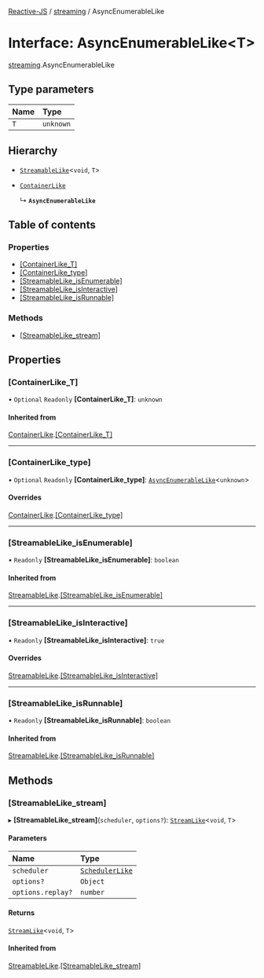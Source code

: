 [Reactive-JS](../README.md) / [streaming](../modules/streaming.md) / AsyncEnumerableLike

# Interface: AsyncEnumerableLike<T\>

[streaming](../modules/streaming.md).AsyncEnumerableLike

## Type parameters

| Name | Type |
| :------ | :------ |
| `T` | `unknown` |

## Hierarchy

- [`StreamableLike`](streaming.StreamableLike.md)<`void`, `T`\>

- [`ContainerLike`](containers.ContainerLike.md)

  ↳ **`AsyncEnumerableLike`**

## Table of contents

### Properties

- [[ContainerLike\_T]](streaming.AsyncEnumerableLike.md#[containerlike_t])
- [[ContainerLike\_type]](streaming.AsyncEnumerableLike.md#[containerlike_type])
- [[StreamableLike\_isEnumerable]](streaming.AsyncEnumerableLike.md#[streamablelike_isenumerable])
- [[StreamableLike\_isInteractive]](streaming.AsyncEnumerableLike.md#[streamablelike_isinteractive])
- [[StreamableLike\_isRunnable]](streaming.AsyncEnumerableLike.md#[streamablelike_isrunnable])

### Methods

- [[StreamableLike\_stream]](streaming.AsyncEnumerableLike.md#[streamablelike_stream])

## Properties

### [ContainerLike\_T]

• `Optional` `Readonly` **[ContainerLike\_T]**: `unknown`

#### Inherited from

[ContainerLike](containers.ContainerLike.md).[[ContainerLike_T]](containers.ContainerLike.md#[containerlike_t])

___

### [ContainerLike\_type]

• `Optional` `Readonly` **[ContainerLike\_type]**: [`AsyncEnumerableLike`](streaming.AsyncEnumerableLike.md)<`unknown`\>

#### Overrides

[ContainerLike](containers.ContainerLike.md).[[ContainerLike_type]](containers.ContainerLike.md#[containerlike_type])

___

### [StreamableLike\_isEnumerable]

• `Readonly` **[StreamableLike\_isEnumerable]**: `boolean`

#### Inherited from

[StreamableLike](streaming.StreamableLike.md).[[StreamableLike_isEnumerable]](streaming.StreamableLike.md#[streamablelike_isenumerable])

___

### [StreamableLike\_isInteractive]

• `Readonly` **[StreamableLike\_isInteractive]**: ``true``

#### Overrides

[StreamableLike](streaming.StreamableLike.md).[[StreamableLike_isInteractive]](streaming.StreamableLike.md#[streamablelike_isinteractive])

___

### [StreamableLike\_isRunnable]

• `Readonly` **[StreamableLike\_isRunnable]**: `boolean`

#### Inherited from

[StreamableLike](streaming.StreamableLike.md).[[StreamableLike_isRunnable]](streaming.StreamableLike.md#[streamablelike_isrunnable])

## Methods

### [StreamableLike\_stream]

▸ **[StreamableLike_stream]**(`scheduler`, `options?`): [`StreamLike`](streaming.StreamLike.md)<`void`, `T`\>

#### Parameters

| Name | Type |
| :------ | :------ |
| `scheduler` | [`SchedulerLike`](scheduling.SchedulerLike.md) |
| `options?` | `Object` |
| `options.replay?` | `number` |

#### Returns

[`StreamLike`](streaming.StreamLike.md)<`void`, `T`\>

#### Inherited from

[StreamableLike](streaming.StreamableLike.md).[[StreamableLike_stream]](streaming.StreamableLike.md#[streamablelike_stream])

